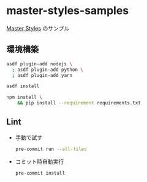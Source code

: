 # master-styles-samples

[Master Styles][master] のサンプル

## 環境構築

```bash
asdf plugin-add nodejs \
  ; asdf plugin-add python \
  ; asdf plugin-add yarn
```

```bash
asdf install
```

```bash
npm install \
    && pip install --requirement requirements.txt
```

## Lint

- 手動で試す

  ```bash
  pre-commit run --all-files
  ```

- コミット時自動実行

  ```bash
  pre-commit install
  ```

[master]: https://styles.master.co/
